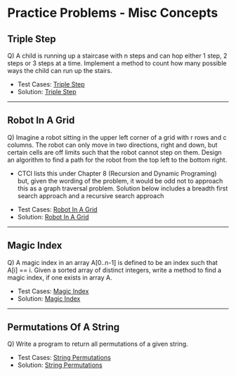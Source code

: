 # Practice Problems - Misc Concepts

## Triple Step
Q) A child is running up a staircase with n steps and can hop either 1 step, 2 steps or 3 steps at a time. Implement a method to count how many possible ways the child can run up the stairs.


- Test Cases: [Triple Step](./triple_step_test.py)
- Solution: [Triple Step](./triple_step.py)

***

## Robot In A Grid
Q) Imagine a robot sitting in the upper left corner of a grid with r rows and c columns. The robot can only move in two directions, right and down, but certain cells are off limits such that the robot cannot step on them. Design an algorithm to find a path for the robot from the top left to the bottom right.
* CTCI lists this under Chapter 8 (Recursion and Dynamic Programing) but, given the wording of the problem, it would be odd not to approach this as a graph traversal problem. Solution below includes a breadth first search approach and a recursive search approach

- Test Cases: [Robot In A Grid](./robot_in_grid_test.py)
- Solution: [Robot In A Grid](./robot_in_grid.py)

***

## Magic Index
Q) A magic index in an array A[0..n-1] is defined to be an index such that A[i] == i. Given a sorted array of distinct integers, write a method to find a magic index, if one exists in array A.

- Test Cases: [Magic Index](./magic_index_test.py)
- Solution: [Magic Index](./magic_index.py)

***

## Permutations Of A String
Q) Write a program to return all permutations of a given string.

- Test Cases: [String Permutations](./string_perm_test.py)
- Solution: [String Permutations](./string_perm.py)
